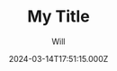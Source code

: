 ---
title: My Title
author: Will
type: post
date: 2024-03-14T17:51:15.000Z
url: /2024/03/routing-containers-through-wireguard/
tags: ["docker"]
categories: ["docker","virt"]

summary: A good summary
---